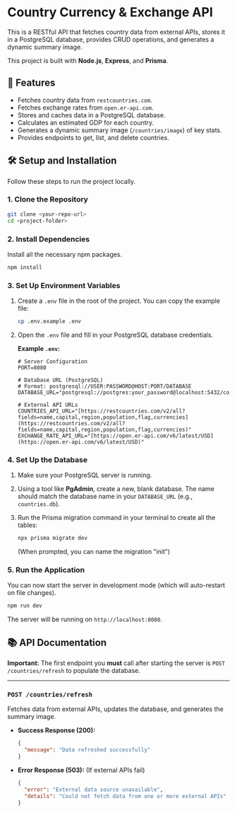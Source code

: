 # Country Currency & Exchange API

This is a RESTful API that fetches country data from external APIs, stores it in a PostgreSQL database, provides CRUD operations, and generates a dynamic summary image.

This project is built with **Node.js**, **Express**, and **Prisma**.

## 🚀 Features

* Fetches country data from `restcountries.com`.
* Fetches exchange rates from `open.er-api.com`.
* Stores and caches data in a PostgreSQL database.
* Calculates an estimated GDP for each country.
* Generates a dynamic summary image (`/countries/image`) of key stats.
* Provides endpoints to get, list, and delete countries.

## 🛠️ Setup and Installation

Follow these steps to run the project locally.

### 1. Clone the Repository

```bash
git clone <your-repo-url>
cd <project-folder>
```

### 2. Install Dependencies

Install all the necessary npm packages.

```bash
npm install
```

### 3. Set Up Environment Variables

1.  Create a `.env` file in the root of the project. You can copy the example file:
    ```bash
    cp .env.example .env
    ```
2.  Open the `.env` file and fill in your PostgreSQL database credentials.

    **Example `.env`:**
    ```
    # Server Configuration
    PORT=8080
    
    # Database URL (PostgreSQL)
    # Format: postgresql://USER:PASSWORD@HOST:PORT/DATABASE
    DATABASE_URL="postgresql://postgres:your_password@localhost:5432/countries.db"
    
    # External API URLs
    COUNTRIES_API_URL="[https://restcountries.com/v2/all?fields=name,capital,region,population,flag,currencies](https://restcountries.com/v2/all?fields=name,capital,region,population,flag,currencies)"
    EXCHANGE_RATE_API_URL="[https://open.er-api.com/v6/latest/USD](https://open.er-api.com/v6/latest/USD)"
    ```

### 4. Set Up the Database

1.  Make sure your PostgreSQL server is running.
2.  Using a tool like **PgAdmin**, create a new, blank database. The name should match the database name in your `DATABASE_URL` (e.g., `countries.db`).
3.  Run the Prisma migration command in your terminal to create all the tables:

    ```bash
    npx prisma migrate dev
    ```
    (When prompted, you can name the migration "init")

### 5. Run the Application

You can now start the server in development mode (which will auto-restart on file changes).

```bash
npm run dev
```

The server will be running on `http://localhost:8080`.

## 📚 API Documentation

**Important:** The first endpoint you **must** call after starting the server is `POST /countries/refresh` to populate the database.

---

### `POST /countries/refresh`

Fetches data from external APIs, updates the database, and generates the summary image.

* **Success Response (200):**
    ```json
    {
      "message": "Data refreshed successfully"
    }
    ```
* **Error Response (503):** (If external APIs fail)
    ```json
    {
      "error": "External data source unavailable",
      "details": "Could not fetch data from one or more external APIs"
    }
